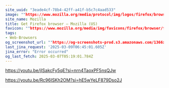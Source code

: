 ```yaml
---
site_uuid: "3eade4cf-78b4-42ff-a41f-b5c7c4aad533"
image: ""https://www.mozilla.org/media/protocol/img/logos/firefox/browser/og.4ad05d4125a5.png""
site_name: Mozilla
title: Get Firefox browser — Mozilla (US)
favicon: ""https://www.mozilla.org/media/img/favicons/firefox/browser/favicon-196x196.59e3822720be.png""
tags:
- Web-Browsers
og_screenshot_url: ""https://og-screenshots-prod.s3.amazonaws.com/1366x768/80/false/76d5a4cefd9ca1cce00a1c25e44d03f9ae5956123e8905ff1f8becb35aedeb3b.jpeg""
last_jina_request: '2025-03-09T06:45:01.605Z'
jina_error: "Error occurred"
og_last_fetch: 2025-03-07T05:19:01.784Z
---
```


https://youtu.be/jISakcFy5qE?si=nrn4TaoxPF5nsQJw

https://youtu.be/Rc96ISKh2OM?si=hE5wYeLF879Dso2J
